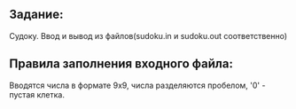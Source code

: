 ## Задание:

Судоку. Ввод и вывод из файлов(sudoku.in и sudoku.out соответственно)

## Правила заполнения входного файла:

Вводятся числа в формате 9x9, числа разделяются пробелом, '0' - пустая клетка. 
